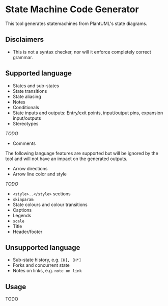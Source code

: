# State Machine Code Generator

This tool generates statemachines from PlantUML's state diagrams.

## Disclaimers

- This is not a syntax checker, nor will it enforce completely correct grammar.

## Supported language

- States and sub-states
- State transitions
- State aliasing
- Notes
- Conditionals
- State inputs and outputs: Entry/exit points, input/output pins, expansion input/outputs
- Stereotypes

*TODO*
- Comments

The following language features are supported but will be ignored by the tool and will not have an impact on the generated outputs.

- Arrow directions
- Arrow line color and style

*TODO*
- `<style>..</style>` sections
- `skinparam`
- State colours and colour transitions
- Captions
- Legends
- `scale`
- Title
- Header/footer


## Unsupported language

- Sub-state history, e.g. `[H], [H*]`
- Forks and concurrent state
- Notes on links, e.g. `note on link`

## Usage

TODO
